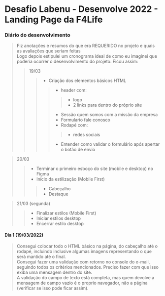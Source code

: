 # Desafio Labenu - Desenvolve 2022 - Landing Page da F4Life

### Diário do desenvolvimento
>Fiz anotações e resumos do que era REQUERIDO no projeto e quais as avaliações que seriam feitas  
>Logo depois estipulei um cronograma ideal de como eu imaginei que poderia ocorrer o desenvolvimento do projeto. Ficou assim:  
>>19/03
>>>- Criação dos elementos básicos HTML
>>>>- header com:
>>>>>- logo
>>>>>- 2 links para dentro do próprio site
>>>>- Sessão quem somos com a missão da empresa
>>>>- Formulario fale conosco
>>>>- Rodapé com: 
>>>>>- redes sociais
>>>>- Entender como validar o formulário após apertar o botão de envio

>20/03
>>- Terminar o primeiro esboço do site (mobile e desktop) no Figma
>>- Início da estilização (Mobile First)
>>>- Cabeçalho
>>>- Destaque

>21/03 (segunda)
>>- Finalizar estilos (Mobile First)
>>- Iniciar estilos desktop
>>- Encerrar estilo desktop

#### Dia 1 (19/03/2022)
>Consegui colocar todo o HTML básico na página, do cabeçalho até o rodapé, incluindo inclusive algumas imagens representando o que será mantido até o final.  
>Consegui fazer uma validação com retorno no console do e-mail, seguindo todos os critérios mencionados. Preciso fazer com que isso exiba uma mensagem dentro do site.  
> A validação do campo de texto está completa, mas quem devolve a mensagem de campo vazio é o proprio navegador, não a página (verificar se isso pode ficar assim).  